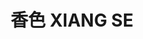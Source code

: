 ---
title: "香色 XIANG SE"
description: "香色 XIANG SE"
layout: shop
keywords:
  - 美食競賽
  - 台灣美食
  - 美食精選
datePublished: "2025-06-30"
dateModified: "2025-07-07"
city: "台北市"
district: "中正區"
address: "台北市中正區湖口街1-2號"
phone: "0223581819"
geo: "25.03278867603252, 121.51502107590377"
google_map: "https://maps.app.goo.gl/EZmGWooWzTDH6ET39"
footinder: "https://footinder.com.tw/%e5%8f%b0%e5%8c%97%e5%b8%82%e4%b8%ad%e6%ad%a3%e5%8d%80/190/"
official: "https://xiang-se.com/"
award:
  - name: "500盤"
    year: "2024"
    entries:
      - dishes:
          - "綠竹筍 梅乾菜 夏季松露"

---